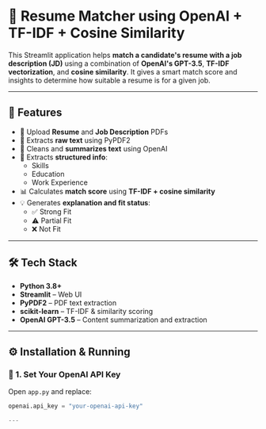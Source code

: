 # 📄 **Resume Matcher using OpenAI + TF-IDF + Cosine Similarity**

This Streamlit application helps **match a candidate's resume with a job description (JD)** using a combination of **OpenAI's GPT-3.5**, **TF-IDF vectorization**, and **cosine similarity**. It gives a smart match score and insights to determine how suitable a resume is for a given job.

---

## 🚀 **Features**

- 🔽 Upload **Resume** and **Job Description** PDFs  
- 📄 Extracts **raw text** using PyPDF2  
- 🧹 Cleans and **summarizes text** using OpenAI  
- 🧠 Extracts **structured info**:  
  - Skills  
  - Education  
  - Work Experience  
- 📊 Calculates **match score** using **TF-IDF + cosine similarity**  
- 💡 Generates **explanation and fit status**:  
  - ✅ Strong Fit  
  - ⚠️ Partial Fit  
  - ❌ Not Fit  

---

## 🛠️ **Tech Stack**

- **Python 3.8+**  
- **Streamlit** – Web UI  
- **PyPDF2** – PDF text extraction  
- **scikit-learn** – TF-IDF & similarity scoring  
- **OpenAI GPT-3.5** – Content summarization and extraction  

---

## ⚙️ **Installation & Running**

### 🔐 1. Set Your OpenAI API Key

Open `app.py` and replace:

```python
openai.api_key = "your-openai-api-key"

---
